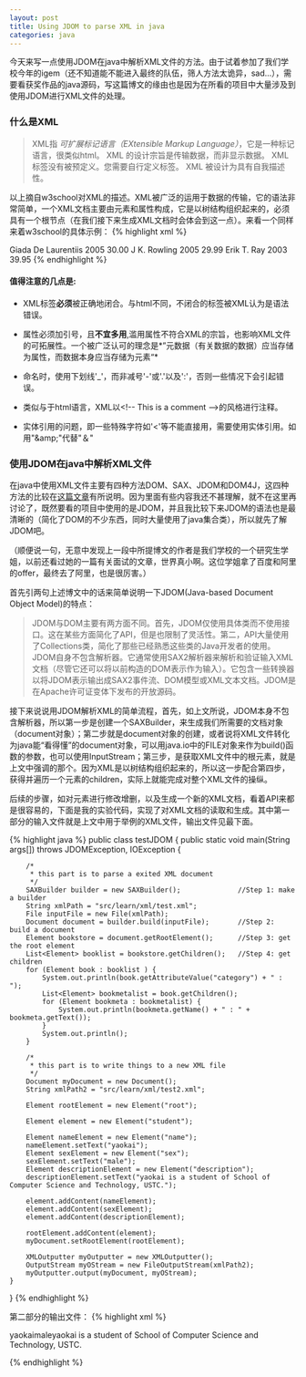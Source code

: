 ```yaml
---
layout: post
title: Using JDOM to parse XML in java
categories: java
---
```


今天来写一点使用JDOM在java中解析XML文件的方法。由于试着参加了我们学校今年的igem（还不知道能不能进入最终的队伍，筛人方法太诡异，sad...），需要看获奖作品的java源码，写这篇博文的缘由也是因为在所看的项目中大量涉及到使用JDOM进行XML文件的处理。


### 什么是XML  

>XML指 *可扩展标记语言（EXtensible Markup Language）*，它是一种标记语言，很类似html。
>XML 的设计宗旨是传输数据，而非显示数据。
>XML 标签没有被预定义。您需要自行定义标签。
>XML 被设计为具有自我描述性。

以上摘自w3school对XML的描述。XML被广泛的运用于数据的传输，它的语法非常简单，一个XML文档主要由元素和属性构成，它是以树结构组织起来的，必须具有一个根节点（在我们接下来生成XML文档时会体会到这一点）。来看一个同样来着w3school的具体示例：
{% highlight xml %}
<?xml version="1.0" encoding="UTF-8"?>
<bookstore>
<book category="COOKING">
  <title lang="en">Everyday Italian</title> 
  <author>Giada De Laurentiis</author> 
  <year>2005</year> 
  <price>30.00</price> 
</book>
<book category="CHILDREN">
  <title lang="en">Harry Potter</title> 
  <author>J K. Rowling</author> 
  <year>2005</year> 
  <price>29.99</price> 
</book>
<book category="WEB">
  <title lang="en">Learning XML</title> 
  <author>Erik T. Ray</author> 
  <year>2003</year> 
  <price>39.95</price> 
</book>
</bookstore>
{% endhighlight %}
  
#### 值得注意的几点是:

* XML标签**必须**被正确地闭合。与html不同，不闭合的标签被XML认为是语法错误。

* 属性必须加引号，且**不宜多用**,滥用属性不符合XML的宗旨，也影响XML文件的可拓展性。一个被广泛认可的理念是*”元数据（有关数据的数据）应当存储为属性，而数据本身应当存储为元素“*

* 命名时，使用下划线'_'，而非减号'-'或'.'以及':'，否则一些情况下会引起错误。

* 类似与于html语言，XML以\<!-- This is a comment -->的风格进行注释。

* 实体引用的问题，即一些特殊字符如'<'等不能直接用，需要使用实体引用。如用"&amp;amp;"代替"＆"


### 使用JDOM在java中解析XML文件  
 
在java中使用XML文件主要有四种方法DOM、SAX、JDOM和DOM4J，这四种方法的比较在[这篇文章](http://www.cnblogs.com/lanxuezaipiao/archive/2013/05/17/3082949.html)有所说明。因为里面有些内容我还不甚理解，就不在这里再讨论了，既然要看的项目中使用的是JDOM，并且我比较下来JDOM的语法也是最清晰的（简化了DOM的不少东西，同时大量使用了java集合类），所以就先了解JDOM吧。

（顺便说一句，无意中发现上一段中所提博文的作者是我们学校的一个研究生学姐，以前还看过她的一篇有关面试的文章，世界真小啊。这位学姐拿了百度和阿里的offer，最终去了阿里，也是很厉害。）

首先引两句上述博文中的话来简单说明一下JDOM(Java-based Document Object Model)的特点：

>JDOM与DOM主要有两方面不同。首先，JDOM仅使用具体类而不使用接口。这在某些方面简化了API，但是也限制了灵活性。第二，API大量使用了Collections类，简化了那些已经熟悉这些类的Java开发者的使用。  
> JDOM自身不包含解析器。它通常使用SAX2解析器来解析和验证输入XML文档（尽管它还可以将以前构造的DOM表示作为输入）。它包含一些转换器以将JDOM表示输出成SAX2事件流、DOM模型或XML文本文档。JDOM是在Apache许可证变体下发布的开放源码。

接下来说说用JDOM解析XML的简单流程，首先，如上文所说，JDOM本身不包含解析器，所以第一步是创建一个SAXBuilder，来生成我们所需要的文档对象（document对象）；第二步就是document对象的创建，或者说将XML文件转化为java能“看得懂”的document对象，可以用java.io中的FILE对象来作为build()函数的参数，也可以使用InputStream；第三步，是获取XML文件中的根元素，就是上文中强调的那个。因为XML是以树结构组织起来的，所以这一步配合第四步，获得并遍历一个元素的children，实际上就能完成对整个XML文件的操纵。

后续的步骤，如对元素进行修改增删，以及生成一个新的XML文档，看着API来都是很容易的，下面是我的实验代码，实现了对XML文档的读取和生成。其中第一部分的输入文件就是上文中用于举例的XML文件，输出文件见最下面。

{% highlight java %}
public class testJDOM {
	public static void main(String args[]) throws JDOMException, IOException {
		
		/*
		 * this part is to parse a exited XML document
		 */
		SAXBuilder builder = new SAXBuilder();				//Step 1: make a builder
		String xmlPath = "src/learn/xml/test.xml";									
		File inputFile = new File(xmlPath);
		Document document = builder.build(inputFile);		//Step 2: build a document
		Element bookstore = document.getRootElement();		//Step 3: get the root element
		List<Element> booklist = bookstore.getChildren();	//Step 4: get children 
		for (Element book : booklist ) {
			System.out.println(book.getAttributeValue("category") + " : ");
			List<Element> bookmetalist = book.getChildren(); 
			for (Element bookmeta : bookmetalist) {
				System.out.println(bookmeta.getName() + " : " + bookmeta.getText());
			}
			System.out.println();
		}
		
		/*
		 * this part is to write things to a new XML file
		 */
		Document myDocument = new Document();
		String xmlPath2 = "src/learn/xml/test2.xml";
		
		Element rootElement = new Element("root");
		
		Element element = new Element("student");
		
		Element nameElement = new Element("name");
		nameElement.setText("yaokai");
		Element sexElement = new Element("sex");
		sexElement.setText("male");
		Element descriptionElement = new Element("description");
		descriptionElement.setText("yaokai is a student of School of Computer Science and Technology, USTC.");
		
		element.addContent(nameElement);
		element.addContent(sexElement);
		element.addContent(descriptionElement);
		
		rootElement.addContent(element);
		myDocument.setRootElement(rootElement);
		
		XMLOutputter myOutputter = new XMLOutputter();
		OutputStream myOStream = new FileOutputStream(xmlPath2);
		myOutputter.output(myDocument, myOStream);
	}
}
{% endhighlight %}

第二部分的输出文件：
{% highlight xml %}
<?xml version="1.0" encoding="UTF-8"?>
<root><student><name>yaokai</name><sex>male</sex><description>yaokai is a student of School of Computer Science and Technology, USTC.</description></student></root>

{% endhighlight %}
  


